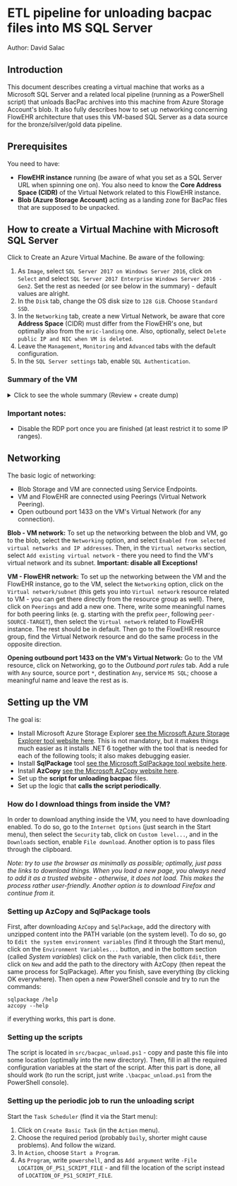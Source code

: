 # ETL pipeline for unloading bacpac files into MS SQL Server 
Author: David Salac

## Introduction
This document describes creating a virtual machine that works as a Microsoft SQL Server and a related local pipeline (running as a PowerShell script) that unloads BacPac archives into this machine from Azure Storage Account's blob. It also fully describes how to set up networking concerning FlowEHR architecture that uses this VM-based SQL Server as a data source for the bronze/silver/gold data pipeline.

## Prerequisites
You need to have:
 - **FlowEHR instance** running (be aware of what you set as a SQL Server URL when spinning one on). You also need to know the **Core Address Space (CIDR)** of the Virtual Network related to this FlowEHR instance.
 - **Blob (Azure Storage Account)** acting as a landing zone for BacPac files that are supposed to be unpacked.

## How to create a Virtual Machine with Microsoft SQL Server
Click to Create an Azure Virtual Machine. Be aware of the following:
1. As `Image`, select `SQL Server 2017 on Windows Server 2016`, click on `Select` and select `SQL Server 2017 Enterprise Windows Server 2016 - Gen2`. Set the rest as needed (or see below in the summary) - default values are alright.
2. In the `Disk` tab, change the OS disk size to `128 GiB`. Choose `Standard SSD`.
3. In the `Networking` tab, create a new Virtual Network, be aware that core **Address Space** (CIDR) must differ from the FlowEHR's one, but optimally also from the `mric-landing` one. Also, optionally, select `Delete public IP and NIC when VM is deleted`.
4. Leave the `Management`, `Monitoring` and `Advanced` tabs with the default configuration.
5. In the `SQL Server settings` tab, enable `SQL Authentication`.

### Summary of the VM
<details>
<summary>Click to see the whole summary (Review + create dump)</summary>
Basics

Subscription: UKS-MRIC-TRE-Development

Resource group: (new) mric-bacpac-etl

Virtual machine name: vm-mric-bacpac-etl

Region: UK South

Availability options: Availability zone

Availability zone: 1

Security type: Trusted launch virtual machines

Enable secure boot: Yes

Enable vTPM: Yes

Integrity monitoring: No

Image: SQL Server 2017 Enterprise Windows Server 2016 - Gen2

VM architecture: x64

Size: Standard D8ads v5 (8 vcpus, 32 GiB memory)

Username: bacpacadmin

Public inbound ports: RDP

Already have a Windows license?: No

Azure Spot: No

Disks

OS disk size: 128 GiB

OS disk type: Standard SSD LRS

Use managed disks: Yes

Delete OS disk with VM: Enabled

Ephemeral OS disk: No

Networking

Virtual network: (new) vnet-mric-bacpac-etl

Subnet: (new) default (10.7.0.0/24)

Public IP: (new) vm-mric-bacpac-etl-ip

Accelerated networking: On

Place this virtual machine behind an existing load balancing solution?: No

Delete public IP and NIC when VM is deleted: Enabled

Management

Enable Automanage: Off

Configuration profile: None

Microsoft Defender for Cloud: Basic (free)

System assigned managed identity: Off

Login with Azure AD: Off

Auto-shutdown: Off

Site Recovery: Disabled

Enable hotpatch: Off

Patch orchestration options: OS-orchestrated patching: patches will be installed by OS

Monitoring

Alerts: Off

Boot diagnostics: On

Enable OS guest diagnostics: Off

Advanced

Extensions: None

VM applications: None

Cloud init: No

User data: No

Disk controller type: SCSI

Proximity placement group: None

Capacity reservation group: None

SQL Server settings

Warning: Per hour VM price shown above does not include SQL Server License

SQL Server License: Pay As You Go

SQL connectivity level: Private

SQL port: 1433

SQL Authentication: Enabled

SQL Server Machine Learning Services (In-Database): Disabled

SQL Authentication login: bacpacadmin

Storage optimization type: Transactional processing

SQL Data file path: F:\data

SQL Data storage: 1024 GiB, 5000 IOPS, 200 MB/s, Premium SSD

SQL Log file path: G:\log

SQL Log storage: 1024 GiB, 5000 IOPS, 200 MB/s, Premium SSD

SQL TempDb file path: D:\tempDb

SQL TempDb storage: Use local SSD drive

SQL TempDb data file count: 8

SQL TempDb data file size: 8

SQL TempDb data file growth size: 64

SQL TempDb log file size: 8

SQL TempDb log file growth size: 64

Move system DB to data pool disk: false

Automated patching: Enabled

Auto patching schedule: Sunday at 2:00

Automated backup: Disabled

Azure Key Vault integration: Disabled

MAXDOP: 0

Optimize for ad-hoc workload: Disabled

Server Collation: SQL_Latin1_General_CP1_CI_AS

SQL Server memory limits: 0 - 2147483647 MB

Lock pages in memory: Disabled

Instant file initialization: Disabled
</details>

### Important notes:
- Disable the RDP port once you are finished (at least restrict it to some IP ranges).

## Networking
The basic logic of networking:
 - Blob Storage and VM are connected using Service Endpoints.
 - VM and FlowEHR are connected using Peerings (Virtual Network Peering).
 - Open outbound port 1433 on the VM's Virtual Network (for any connection).

**Blob - VM network:** To set up the networking between the blob and VM, go to the blob, select the `Networking` option, and select `Enabled from selected virtual networks and IP addresses`. Then, in the `Virtual networks` section, select `Add existing virtual network` - there you need to find the VM's virtual network and its subnet. **Important: disable all Exceptions!** 

**VM - FlowEHR network:** To set up the networking between the VM and the FlowEHR instance, go to the VM, select the `Networking` option, click on the `Virtual network/subnet` (this gets you into `Virtual network` resource related to VM - you can get there directly from the resource group as well). There, click on `Peerings` and add a new one. There, write some meaningful names for both peering links (e. g. starting with the prefix `peer`, following `peer-SOURCE-TARGET`), then select the `Virtual network` related to FlowEHR instance. The rest should be in default. Then go to the FlowEHR resource group, find the Virtual Network resource and do the same process in the opposite direction.

**Opening outbound port 1433 on the VM's Virtual Network:** Go to the VM resource, click on Networking, go to the _Outbound port rules_ tab. Add a rule with `Any` source, source port `*`, destination `Any`, service `MS SQL`; choose a meaningful name and leave the rest as is.

## Setting up the VM
The goal is:
 - Install Microsoft Azure Storage Explorer [see the Microsoft Azure Storage Explorer tool website here](https://azure.microsoft.com/en-gb/products/storage/storage-explorer). This is not mandatory, but it makes things much easier as it installs .NET 6 together with the tool that is needed for each of the following tools; it also makes debugging easier.
 - Install **SqlPackage** tool [see the Microsoft SqlPackage tool website here](https://learn.microsoft.com/en-us/sql/tools/sqlpackage/sqlpackage?view=sql-server-ver16).
 - Install **AzCopy** [see the Microsoft AzCopy website here](https://learn.microsoft.com/en-us/azure/storage/common/storage-ref-azcopy).
 - Set up the **script for unloading bacpac** files.
 - Set up the logic that **calls the script periodically**.

### How do I download things from inside the VM?
In order to download anything inside the VM, you need to have downloading enabled. To do so, go to the `Internet Options` (just search in the Start menu), then select the `Security` tab, click on `Custom level...`, and in the `Downloads` section, enable `File download`. Another option is to pass files through the clipboard.

_Note: try to use the browser as minimally as possible; optimally, just pass the links to download things. When you load a new page, you always need to add it as a trusted website - otherwise, it does not load. This makes the process rather user-friendly. Another option is to download Firefox and continue from it._

### Setting up AzCopy and SqlPackage tools
First, after downloading `AzCopy` and `SqlPackage`, add the directory with unzipped content into the PATH variable (on the system level). To do so, go to `Edit the system environment variables` (find it through the Start menu), click on the `Environment Variables...` button, and in the bottom section (called _System variables_) click on the `Path` variable, then click `Edit`, there click on `New` and add the path to the directory with AzCopy (then repeat the same process for SqlPackage). After you finish, save everything (by clicking OK everywhere). Then open a new PowerShell console and try to run the commands:
```
sqlpackage /help
azcopy --help
```
if everything works, this part is done.

### Setting up the scripts
The script is located in `src/bacpac_unload.ps1` - copy and paste this file into some location (optimally into the new directory). Then, fill in all the required configuration variables at the start of the script. After this part is done, all should work (to run the script, just write `.\bacpac_unload.ps1` from the PowerShell console).

### Setting up the periodic job to run the unloading script
Start the `Task Scheduler` (find it via the Start menu):
1. Click on `Create Basic Task` (in the `Action` menu).
2. Choose the required period (probably `Daily`, shorter might cause problems). And follow the wizard.
3. In `Action`, choose `Start a Program`.
4. As `Program`, write `powershell`, and as `Add argument` write `-File LOCATION_OF_PS1_SCRIPT_FILE` - and fill the location of the script instead of `LOCATION_OF_PS1_SCRIPT_FILE`.
